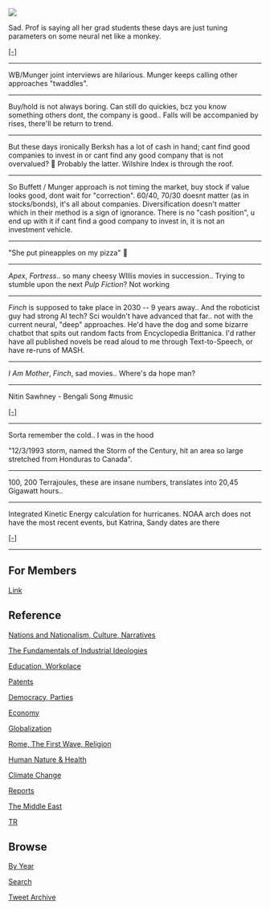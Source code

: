 <img src="https://drive.google.com/uc?export=view&id=1B2wf9R7AMH1d7Vw6e2mucLbIQ5NSjir7"/>

Sad. Prof is saying all her grad students these days are just tuning
parameters on some neural net like a monkey.

[[-]](2020/07/ai-comments.md#mitchell)

---

WB/Munger joint interviews are hilarious. Munger keeps calling other
approaches "twaddles".

---

Buy/hold is not always boring. Can still do quickies, bcz you know
something others dont, the company is good.. Falls will be accompanied
by rises, there'll be return to trend. 

---

But these days ironically Berksh has a lot of cash in hand; cant find
good companies to invest in or cant find any good company that is not
overvalued? 🤔  Probably the latter. Wilshire Index is through the roof.

---

So Buffett / Munger approach is not timing the market, buy stock if
value looks good, dont wait for "correction". 60/40, 70/30 doesnt
matter (as in stocks/bonds), it's all about companies. Diversification
doesn't matter which in their method is a sign of ignorance. There is
no "cash position", u end up with it if cant find a good company to
invest in, it is not an investment vehicle.

---

"She put pineapples on my pizza" 🤨
 
---

*Apex*, *Fortress*.. so many cheesy WIllis movies in
succession.. Trying to stumble upon the next *Pulp Fiction*? Not
working

---

*Finch* is supposed to take place in 2030 -- 9 years away.. And the
roboticist guy had strong AI tech? Sci wouldn't have advanced that
far.. not with the current neural, "deep" approaches. He'd have the
dog and some bizarre chatbot that spits out random facts from
Encyclopedia Brittanica. I'd rather have all published novels be read
aloud to me through Text-to-Speech, or have re-runs of MASH.

---

*I Am Mother*, *Finch*, sad movies.. Where's da hope man?

---

Nitin Sawhney - Bengali Song \#music

[[-]](https://youtu.be/PJkOQXIq_r8)

---

Sorta remember the cold.. I was in the hood

"12/3/1993 storm, named the Storm of the Century, hit an area so large
stretched from Honduras to Canada". 

---

100, 200 Terrajoules, these are insane numbers, translates into 20,45
Gigawatt hours..

---

Integrated Kinetic Energy calculation for hurricanes. NOAA arch does
not have the most recent events, but Katrina, Sandy dates are there

[[-]](2019/05/ike.md)

---

## For Members

[Link](https://thirdwave-members.herokuapp.com)

## Reference

[Nations and Nationalism, Culture, Narratives](/2013/02/nations-and-nationalism.md)

[The Fundamentals of Industrial Ideologies](/2011/04/fundamentals-of-industrial-ideologies.md)

[Education, Workplace](2017/09/education-workplace.md)

[Patents](/2018/09/patents.md)

[Democracy, Parties](/2016/11/democracy.md)

[Economy](/2018/05/economy.md)

[Globalization](/2018/09/globalization.md)

[Rome, The First Wave, Religion](/2017/12/rome.md)

[Human Nature & Health](/2020/07/human-nature.md)

[Climate Change](/2018/12/climate.md)

[Reports](/2019/05/reports.md)

[The Middle East](/2019/07/middleeast.md)

[TR](../tr)

## Browse

[By Year](years.md)

[Search](search.html)

[Tweet Archive](/tweets/README.md)


